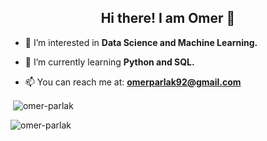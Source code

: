 <h2 align="center">Hi there! I am Omer 👋</h2>


- 👀 I’m interested in **Data Science and Machine Learning.**

- 🌱 I’m currently learning **Python and SQL.**

- 📫 You can reach me at: **omerparlak92@gmail.com**



<p>&nbsp;<img align="center" src="https://github-readme-stats.vercel.app/api?username=omer-parlak&show_icons=true&locale=en" alt="omer-parlak" /></p>


<p><img align="center" src="https://github-readme-streak-stats.herokuapp.com/?user=omer-parlak&" alt="omer-parlak" /></p>


<!--
**omer-parlak/omer-parlak** is a ✨ _special_ ✨ repository because its `README.md` (this file) appears on your GitHub profile.

Here are some ideas to get you started:

- 🔭 I’m currently working on ...
- 🌱 I’m currently learning ...
- 👯 I’m looking to collaborate on ...
- 🤔 I’m looking for help with ...
- 💬 Ask me about ...
- 📫 How to reach me: ...
- 😄 Pronouns: ...
- ⚡ Fun fact: ...
-->

